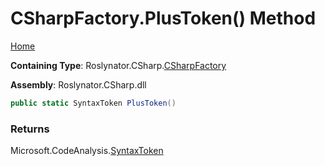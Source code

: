 <a name="_top"></a>

# CSharpFactory\.PlusToken\(\) Method

[Home](../../../../README.md#_top)

**Containing Type**: Roslynator\.CSharp\.[CSharpFactory](../README.md#_top)

**Assembly**: Roslynator\.CSharp\.dll

```csharp
public static SyntaxToken PlusToken()
```

### Returns

Microsoft\.CodeAnalysis\.[SyntaxToken](https://docs.microsoft.com/en-us/dotnet/api/microsoft.codeanalysis.syntaxtoken)

